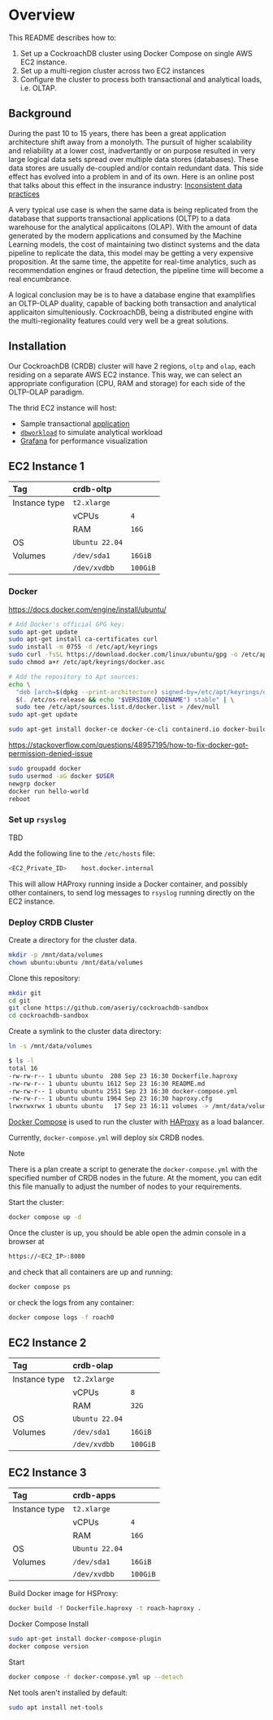 # Overview

This README describes how to:

1. Set up a CockroachDB cluster using Docker Compose on single AWS EC2 instance.
2. Set up a multi-region cluster across two EC2 instances
3. Configure the cluster to process both transactional and analytical loads, i.e. OLTAP.


## Background

During the past 10 to 15 years, there has been a great application architecture shift away from a monolyth. The pursuit of higher scalability and reliability at a lower cost, inadvertantly or on purpose resulted in very large logical data sets spread over multiple data stores (databases). These data stores are usually de-coupled and/or contain redundant data. This side effect has evolved into a problem in and of its own. Here is an online post that talks about this effect in the insurance industry: [Inconsistent data practices](https://www.carriermanagement.com/brand-spotlight/vertafore/top-3-data-problems-insurance-carriers-face/)

A very typical use case is when the same data is being replicated from the database that supports transactional applications (OLTP) to a data warehouse for the analytical applicaitons (OLAP). With the amount of data generated by the modern applications and consumed by the Machine Learning models, the cost of maintaining two distinct systems and the data pipeline to replicate the data, this model may be getting a very expensive proposition. At the same time, the appetite for real-time analytics, such as recommendation engines or fraud detection, the pipeline time will become a real encumbrance.

A logical conclusion may be is to have a database engine that examplifies an OLTP-OLAP duality, capable of backing both transaction and analytical applicaiton simulteniously. CockroachDB, being a distributed engine with the multi-regionality features could very well be a great solutions.

## Installation

Our CockroachDB (CRDB) cluster will have 2 regions, `oltp` and `olap`, each residing on a separate AWS EC2 instance. This way, we can select an appropriate configuration (CPU, RAM and storage) for each side of the OLTP-OLAP paradigm.

The thrid EC2 instance will host:

- Sample transactional [application](https://github.com/aseriy/cockroach-demo)
- [`dbworkload`](https://github.com/fabiog1901/dbworkload) to simulate analytical workload
- [Grafana](https://grafana.com/) for performance visualization


## EC2 Instance 1


|  Tag                    | crdb-oltp          |              |
| :---------------------- | :----------------- | :----------- |
| Instance type           | `t2.xlarge`        |              |
|                         | vCPUs              |  `4`         |
|                         | RAM                |  `16G`       |
| OS                      | `Ubuntu 22.04`     |              |
| Volumes                 | `/dev/sda1`        |  `16GiB`     |
|                         | `/dev/xvdbb`       | `100GiB`     |


### Docker

https://docs.docker.com/engine/install/ubuntu/

```bash
# Add Docker's official GPG key:
sudo apt-get update
sudo apt-get install ca-certificates curl
sudo install -m 0755 -d /etc/apt/keyrings
sudo curl -fsSL https://download.docker.com/linux/ubuntu/gpg -o /etc/apt/keyrings/docker.asc
sudo chmod a+r /etc/apt/keyrings/docker.asc

# Add the repository to Apt sources:
echo \
  "deb [arch=$(dpkg --print-architecture) signed-by=/etc/apt/keyrings/docker.asc] https://download.docker.com/linux/ubuntu \
  $(. /etc/os-release && echo "$VERSION_CODENAME") stable" | \
  sudo tee /etc/apt/sources.list.d/docker.list > /dev/null
sudo apt-get update
```


```bash
sudo apt-get install docker-ce docker-ce-cli containerd.io docker-buildx-plugin docker-compose-plugin
```

https://stackoverflow.com/questions/48957195/how-to-fix-docker-got-permission-denied-issue

```bash
sudo groupadd docker
sudo usermod -aG docker $USER
newgrp docker
docker run hello-world
reboot
```

### Set up `rsyslog`

TBD

Add the following line to the `/etc/hosts` file:

```bash
<EC2_Private_ID>	host.docker.internal
```

This will allow HAProxy running inside a Docker container, and possibly other containers, to send log messages to `rsyslog` running directly on the EC2 instance.


### Deploy CRDB Cluster

Create a directory for the cluster data.

```bash
mkdir -p /mnt/data/volumes
chown ubuntu:ubuntu /mnt/data/volumes
```


Clone this repository:

```bash
mkdir git
cd git
git clone https://github.com/aseriy/cockroachdb-sandbox
cd cockroachdb-sandbox
```

Create a symlink to the cluster data directory:

```bash
ln -s /mnt/data/volumes
```

```bash
$ ls -l
total 16
-rw-rw-r-- 1 ubuntu ubuntu  208 Sep 23 16:30 Dockerfile.haproxy
-rw-rw-r-- 1 ubuntu ubuntu 1612 Sep 23 16:30 README.md
-rw-rw-r-- 1 ubuntu ubuntu 2551 Sep 23 16:30 docker-compose.yml
-rw-rw-r-- 1 ubuntu ubuntu 1964 Sep 23 16:30 haproxy.cfg
lrwxrwxrwx 1 ubuntu ubuntu   17 Sep 23 16:11 volumes -> /mnt/data/volumes
```

[Docker Compose](https://docs.docker.com/compose/) is used to run the cluster with [HAProxy](https://www.haproxy.org/) as a load balancer.

Currently, `docker-compose.yml` will deploy six CRDB nodes.

>[!NOTE]
> There is a plan create a script to generate the `docker-compose.yml` with the specified number of CRDB nodes in the future. At the moment, you can edit this file manually to adjust the number of nodes to your requirements.

Start the cluster:

```bash
docker compose up -d
```

Once the cluster is up, you should be able open the admin console in a browser at

```bash
https://<EC2_IP>:8080
```

and check that all containers are up and running:

```bash
docker compose ps
```

or check the logs from any container:

```bash
docker compose logs -f roach0
```



## EC2 Instance 2


|  Tag                    | crdb-olap          |              |
| :---------------------- | :----------------- | :----------- |
| Instance type           | `t2.2xlarge`       |              |
|                         | vCPUs              |  `8`         |
|                         | RAM                |  `32G`       |
| OS                      | `Ubuntu 22.04`     |              |
| Volumes                 | `/dev/sda1`        |  `16GiB`     |
|                         | `/dev/xvdbb`       |  `100GiB`    |



## EC2 Instance 3


|  Tag                    | crdb-apps          |              |
| :---------------------- | :----------------- | :----------- |
| Instance type           | `t2.xlarge`        |              |
|                         | vCPUs              |  `4`         |
|                         | RAM                |  `16G`       |
| OS                      | `Ubuntu 22.04`     |              |
| Volumes                 | `/dev/sda1`        |  `16GiB`     |
|                         | `/dev/xvdbb`       | `100GiB`     |




Build Docker image for HSProxy:

```bash
docker build -f Dockerfile.haproxy -t roach-haproxy .
```

Docker Compose Install

```bash
sudo apt-get install docker-compose-plugin
docker compose version
```


Start

```bash
docker compose -f docker-compose.yml up --detach
```


Net tools aren't installed by default:

```bash
sudo apt install net-tools
```

